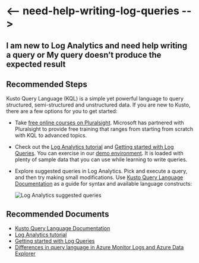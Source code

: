 <properties 
    pageTitle="I need help writing a Kusto Query Language query"
    description="How to get started with Kusto Query Language (KQL)"
    infoBubbleText="Here are some things to help with your metric explorer issues"
    service="microsoft.insights"
    resource="components"
    authors="vgorbenko"
    ms.author="vitalyg"
    selfHelpType="generic"
    articleId="need-help-writing-log-queries"
    productPesIds="15693"
    supportTopicIds="32602208"
    cloudEnvironments="public"
 />

# <-- need-help-writing-log-queries -->

## I am new to Log Analytics and need help writing a query or My query doesn’t produce the expected result

## **Recommended Steps**

Kusto Query Language (KQL) is a simple yet powerful language to query structured, semi-structured and unstructured data. If you are new to Kusto, there are a few options for you to get started:

* Take [free online courses on Pluralsight](https://www.pluralsight.com/courses/kusto-query-language-kql-from-scratch). Microsoft has partnered with Pluralsight to provide free training that ranges from starting from scratch with KQL to advanced topics.
* Check out the [Log Analytics tutorial](https://docs.microsoft.com/azure/azure-monitor/log-query/get-started-portal) and [Getting started with Log Queries](https://docs.microsoft.com/azure/azure-monitor/log-query/get-started-queries). You can exercise in our [demo environment](https://portal.loganalytics.io/demo). It is loaded with plenty of sample data that you can use while learning to write queries.
* Explore suggested queries in Log Analytics. Pick and execute a query, and then try making small modifications. Use [Kusto Query Language Documentation](https://go.microsoft.com/fwlink/?linkid=849499) as a guide for syntax and available language constructs:

    ![Log Analytics suggested queries](https://docs.microsoft.com/azure/azure-monitor/app/media/troubleshoot/log-query/troubleshoot-logs-suggested-queries.png)

## **Recommended Documents**

* [Kusto Query Language Documentation](https://go.microsoft.com/fwlink/?linkid=849499)
* [Log Analytics tutorial](https://docs.microsoft.com/azure/azure-monitor/log-query/get-started-portal)
* [Getting started with Log Queries](https://docs.microsoft.com/azure/azure-monitor/log-query/get-started-queries)
* [Differences in query language in Azure Monitor Logs and Azure Data Explorer](https://docs.microsoft.com/azure/azure-monitor/log-query/data-explorer-difference)
